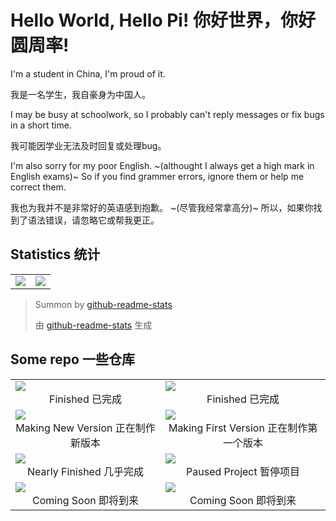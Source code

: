 # Hello World, Hello Pi! 你好世界，你好圆周率!
I'm a student in China, I'm proud of it.

我是一名学生，我自豪身为中国人。

I may be busy at schoolwork, so I probably can't reply messages or fix bugs in a short time.

我可能因学业无法及时回复或处理bug。

I'm also sorry for my poor English. ~(althought I always get a high mark in English exams)~ So if you find grammer errors, ignore them or help me correct them.

我也为我并不是非常好的英语感到抱歉。 ~(尽管我经常拿高分)~ 所以，如果你找到了语法错误，请忽略它或帮我更正。

## Statistics 统计

<table align="center" width="100%" vaglin="middle">
  <tr>
    <td>
      <img src="https://github-readme-stats.vercel.app/api?username=PiYuanZhouLv&show_icons=true&locale=cn&theme=shades-of-purple">
    </td>
    <td>
      <img src="https://github-readme-stats.vercel.app/api/top-langs/?username=PiYuanZhouLv&locale=cn&theme=shades-of-purple">
    </td>
  </tr>
</table>

> Summon by [github-readme-stats](https://github.com/anuraghazra/github-readme-stats)
> 
> 由 [github-readme-stats](https://github.com/anuraghazra/github-readme-stats) 生成

## Some repo 一些仓库

<table align="center" vaglin="middle">
  <tr>
    <td>
      <a href="https://github.com/PiYuanZhouLv/Brainfuck">
        <img src="https://github-readme-stats.vercel.app/api/pin/?username=PiYuanZhouLv&repo=Brainfuck&theme=shades-of-purple">
      </a>
      <br/>
      <center> Finished 已完成 </center>
    </td>
    <td>
      <a href="https://github.com/PiYuanZhouLv/Enigma">
        <img src="https://github-readme-stats.vercel.app/api/pin/?username=PiYuanZhouLv&repo=Enigma&theme=shades-of-purple">
      </a>
      <br/>
      <center> Finished 已完成 </center>
    </td>
  </tr>
  <tr>
    <td>
      <a href="https://github.com/PiYuanZhouLv/SuiJiChouHao">
        <img src="https://github-readme-stats.vercel.app/api/pin/?username=PiYuanZhouLv&repo=SuiJiChouHao&theme=shades-of-purple">
      </a>
      <br/>
      <center> Making New Version 正在制作新版本 </center>
    </td>
    <td>
      <a href="https://github.com/PiYuanZhouLv/Unusual">
        <img src="https://github-readme-stats.vercel.app/api/pin/?username=PiYuanZhouLv&repo=Unusual&theme=shades-of-purple">
      </a>
      <br/>
      <center> Making First Version 正在制作第一个版本 </center>
    </td>
  </tr>
  <tr>
    <td>
      <a href="https://github.com/PiYuanZhouLv/ZhongKaoDaoJiShi">
        <img src="https://github-readme-stats.vercel.app/api/pin/?username=PiYuanZhouLv&repo=ZhongKaoDaoJiShi&theme=shades-of-purple">
      </a>
      <br/>
      <center> Nearly Finished 几乎完成 </center>
    </td>
    <td>
      <a href="https://github.com/PiYuanZhouLv/Danger-Chat">
        <img src="https://github-readme-stats.vercel.app/api/pin/?username=PiYuanZhouLv&repo=Danger-Chat&theme=shades-of-purple">
      </a>
      <br/>
      <center> Paused Project 暂停项目 </center>
    </td>
  </tr>
  <tr>
    <td>
      <a href="#">
        <img src="https://github-readme-stats.vercel.app/api/pin/?username=PiYuanZhouLv&repo=Coming-Soon&theme=shades-of-purple">
      </a>
      <br/>
      <center> Coming Soon 即将到来 </center>
    </td>
    <td>
      <a href="#">
        <img src="https://github-readme-stats.vercel.app/api/pin/?username=PiYuanZhouLv&repo=Coming-Soon&theme=shades-of-purple">
      </a>
      <br/>
      <center> Coming Soon 即将到来 </center>
    </td>
  </tr>
</table>
